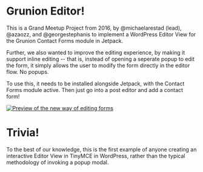 Grunion Editor!
===============

This is a Grand Meetup Project from 2016, by @michaelarestad (lead), @azaozz, and @georgestephanis to implement a WordPress Editor View for the Grunion Contact Forms module in Jetpack.

Further, we also wanted to improve the editing experience, by making it support inline editing -- that is, instead of opening a seperate popup to edit the form, it simply allows the user to modify the form directly in the editor flow.  No popups.

To use this, it needs to be installed alongside Jetpack, with the Contact Forms module active.  Then just go into a post editor and add a contact form!

[![Preview of the new way of editing forms](https://img.youtube.com/vi/EqqKAiv7e_c/0.jpg)](https://www.youtube.com/watch?v=EqqKAiv7e_c)

Trivia!
=======

To the best of our knowledge, this is the first example of anyone creating an interactive Editor View in TinyMCE in WordPress, rather than the typical methodology of invoking a popup modal.
